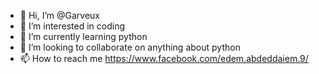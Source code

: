 - 👋 Hi, I’m @Garveux
- 👀 I’m interested in coding
- 🌱 I’m currently learning python
- 💞️ I’m looking to collaborate on anything about python
- 📫 How to reach me https://www.facebook.com/edem.abdeddaiem.9/

<!---
Garveux/Garveux is a ✨ special ✨ repository because its `README.md` (this file) appears on your GitHub profile.
You can click the Preview link to take a look at your changes.
--->
